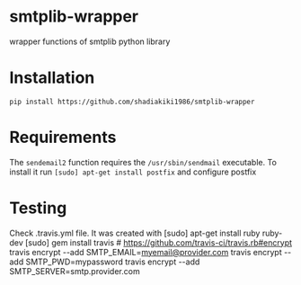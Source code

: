 # smtplib-wrapper
wrapper functions of smtplib python library

# Installation
    pip install https://github.com/shadiakiki1986/smtplib-wrapper

# Requirements
The `sendemail2` function requires the `/usr/sbin/sendmail` executable.
To install it run `[sudo] apt-get install postfix` and configure postfix

# Testing
Check .travis.yml file.
It was created with
    [sudo] apt-get install ruby ruby-dev
    [sudo] gem install travis
    # https://github.com/travis-ci/travis.rb#encrypt
    travis encrypt --add SMTP_EMAIL=myemail@provider.com
    travis encrypt --add SMTP_PWD=mypassword
    travis encrypt --add SMTP_SERVER=smtp.provider.com
